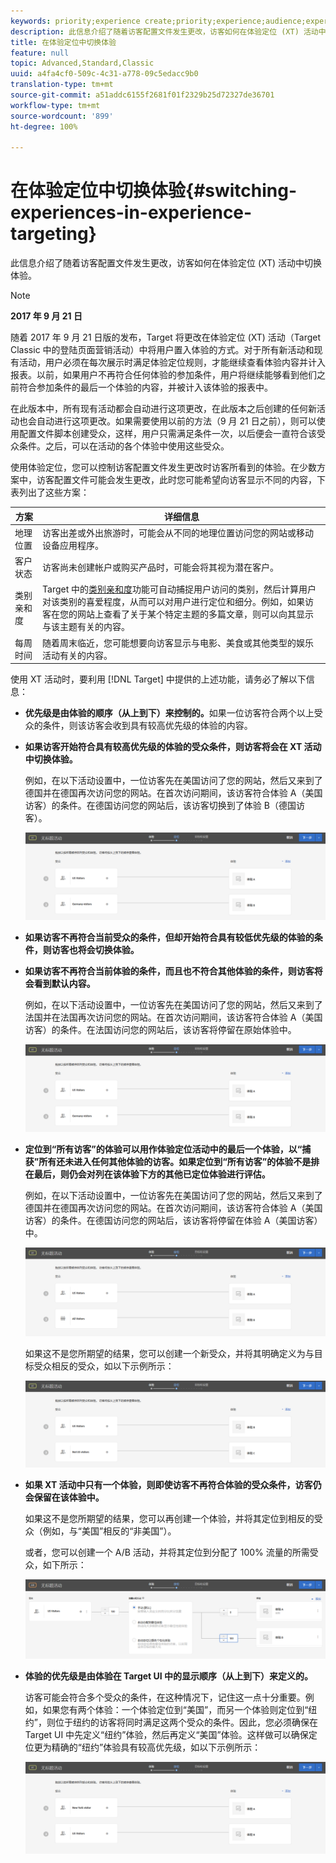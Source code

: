 ```yaml
---
keywords: priority;experience create;priority;experience;audience;experience;switching experiences;visual experience composer
description: 此信息介绍了随着访客配置文件发生更改，访客如何在体验定位 (XT) 活动中切换体验。
title: 在体验定位中切换体验
feature: null
topic: Advanced,Standard,Classic
uuid: a4fa4cf0-509c-4c31-a778-09c5edacc9b0
translation-type: tm+mt
source-git-commit: a51addc6155f2681f01f2329b25d72327de36701
workflow-type: tm+mt
source-wordcount: '899'
ht-degree: 100%

---
```



# 在体验定位中切换体验{#switching-experiences-in-experience-targeting}

此信息介绍了随着访客配置文件发生更改，访客如何在体验定位 (XT) 活动中切换体验。

>[!NOTE]
>
>**2017 年 9 月 21 日**
>
>随着 2017 年 9 月 21 日版的发布，Target 将更改在体验定位 (XT) 活动（Target Classic 中的登陆页面营销活动）中将用户置入体验的方式。对于所有新活动和现有活动，用户必须在每次展示时满足体验定位规则，才能继续查看体验内容并计入报表。以前，如果用户不再符合任何体验的参加条件，用户将继续能够看到他们之前符合参加条件的最后一个体验的内容，并被计入该体验的报表中。
>
>在此版本中，所有现有活动都会自动进行这项更改，在此版本之后创建的任何新活动也会自动进行这项更改。如果需要使用以前的方法（9 月 21 日之前），则可以使用配置文件脚本创建受众，这样，用户只需满足条件一次，以后便会一直符合该受众条件。之后，可以在活动的各个体验中使用这些受众。

使用体验定位，您可以控制访客配置文件发生更改时访客所看到的体验。在少数方案中，访客配置文件可能会发生更改，此时您可能希望向访客显示不同的内容，下表列出了这些方案：

| 方案 | 详细信息 |
|--- |--- |
| 地理位置 | 访客出差或外出旅游时，可能会从不同的地理位置访问您的网站或移动设备应用程序。 |
| 客户状态 | 访客尚未创建帐户或购买产品时，可能会将其视为潜在客户。 |
| 类别亲和度 | Target 中的[类别亲和度](/help/c-target/c-visitor-profile/category-affinity.md)功能可自动捕捉用户访问的类别，然后计算用户对该类别的喜爱程度，从而可以对用户进行定位和细分。例如，如果访客在您的网站上查看了关于某个特定主题的多篇文章，则可以向其显示与该主题有关的内容。 |
| 每周时间 | 随着周末临近，您可能想要向访客显示与电影、美食或其他类型的娱乐活动有关的内容。 |

使用 XT 活动时，要利用 [!DNL Target] 中提供的上述功能，请务必了解以下信息：

* **优先级是由体验的顺序（从上到下）来控制的。**&#x200B;如果一位访客符合两个以上受众的条件，则该访客会收到具有较高优先级的体验的内容。
* **如果访客开始符合具有较高优先级的体验的受众条件，则访客将会在 XT 活动中切换体验。**

   例如，在以下活动设置中，一位访客先在美国访问了您的网站，然后又来到了德国并在德国再次访问您的网站。在首次访问期间，该访客符合体验 A（美国访客）的条件。在德国访问您的网站后，该访客切换到了体验 B（德国访客）。

   ![优先级：美国 > 德国](/help/c-activities/t-experience-target/t-xt-create/assets/xt_priority_us_germany-new.png)

* **如果访客不再符合当前受众的条件，但却开始符合具有较低优先级的体验的条件，则访客也将会切换体验。**
* **如果访客不再符合当前体验的条件，而且也不符合其他体验的条件，则访客将会看到默认内容。**

   例如，在以下活动设置中，一位访客先在美国访问了您的网站，然后又来到了法国并在法国再次访问您的网站。在首次访问期间，该访客符合体验 A（美国访客）的条件。在法国访问您的网站后，该访客将停留在原始体验中。

   ![优先级：美国 > 德国](/help/c-activities/t-experience-target/t-xt-create/assets/xt_priority_us_germany-new.png)

* **定位到“所有访客”的体验可以用作体验定位活动中的最后一个体验，以“捕获”所有还未进入任何其他体验的访客。如果定位到“所有访客”的体验不是排在最后，则仍会对列在该体验下方的其他已定位体验进行评估。**

   例如，在以下活动设置中，一位访客先在美国访问了您的网站，然后又来到了德国并在德国再次访问您的网站。在首次访问期间，该访客符合体验 A（美国访客）的条件。在德国访问您的网站后，该访客将停留在体验 A（美国访客）中。

   ![优先级：美国 > 所有访客](/help/c-activities/t-experience-target/t-xt-create/assets/xt_priority_us_all_visitors-new.png)

   如果这不是您所期望的结果，您可以创建一个新受众，并将其明确定义为与目标受众相反的受众，如以下示例所示：

   ![优先级：美国 > 非美国](/help/c-activities/t-experience-target/t-xt-create/assets/xt_priority_us_not_us-new.png)

* **如果 XT 活动中只有一个体验，则即使访客不再符合体验的受众条件，访客仍会保留在该体验中。**

   如果这不是您所期望的结果，您可以再创建一个体验，并将其定位到相反的受众（例如，与“美国”相反的“非美国”）。

   或者，您可以创建一个 A/B 活动，并将其定位到分配了 100% 流量的所需受众，如下所示：

   ![优先级：一个体验](/help/c-activities/t-experience-target/t-xt-create/assets/xt_priority_one_experience-new.png)

* **体验的优先级是由体验在 Target UI 中的显示顺序（从上到下）来定义的。**

   访客可能会符合多个受众的条件，在这种情况下，记住这一点十分重要。例如，如果您有两个体验：一个体验定位到“美国”，而另一个体验则定位到“纽约”，则位于纽约的访客将同时满足这两个受众的条件。因此，您必须确保在 Target UI 中先定义“纽约”体验，然后再定义“美国”体验。这样做可以确保定位更为精确的“纽约”体验具有较高优先级，如以下示例所示：

   ![优先级：纽约 > 美国](/help/c-activities/t-experience-target/t-xt-create/assets/xt_priority_ny_us-new.png)

